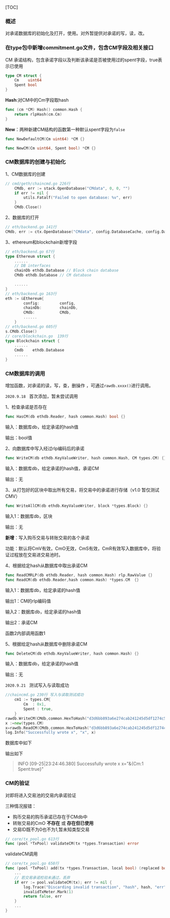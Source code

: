 [TOC]

### 概述

对承诺数据库的初始化及打开，使用。对外暂提供对承诺的写，读，改。

### 在type包中新增commitment.go文件，包含CM字段及相关接口

CM 承诺结构，包含承诺字段以及判断该承诺是否被使用过的spent字段，true表示已使用

```go
type CM struct {
	Cm    uint64
	Spent bool
}
```

**Hash**:对CM中的Cm字段取hash

```go
func (cm *CM) Hash() common.Hash {
	return rlpHash(cm.Cm)
}
```

**New**：两种新建CM结构的函数第一种默认spent字段为`false`

```go
func NewDefaultCM(Cm uint64) *CM {}

func NewCM(Cm uint64, Spent bool) *CM {}
```

### CM数据库的创建与初始化

1、CM数据库的创建

```go
// cmd/geth/chaincmd.go 226行
	CMdb, err := stack.OpenDatabase("CMdata", 0, 0, "")
	if err != nil {
		utils.Fatalf("Failed to open database: %v", err)
	}
	CMdb.Close()
```

2、数据库的打开

```go
// eth/backend.go 141行
CMdb, err := ctx.OpenDatabase("CMdata", config.DatabaseCache, config.DatabaseHandles, "eth/db/CMdata/")
```

3、ethereum和blockchain新增字段

```go
// eth/backend.go 67行
type Ethereum struct {
	......
	// DB interfaces
	chainDb ethdb.Database // Block chain database
	CMdb ethdb.Database // CM database

	......
}
// eth/backend.go 163行
eth := &Ethereum{
		config:         config,
		chainDb:        chainDb,
		CMdb: 			CMdb,
		......
	}
// eth/backend.go 605行
s.CMdb.Close()
// core/blockchain.go  139行
type Blockchain struct {
    ......
    Cmdb	ethdb.Database
    ......
}
```

### CM数据库的调用

增加函数，对承诺的读，写，查，删操作 ，可通过`rawdb.xxxx()`进行调用。

`2020.9.18 ` 首次添加，暂未尝试调用

1、检查承诺是否存在

```go
func HasCM(db ethdb.Reader, hash common.Hash) bool {}
```
输入：数据库db，给定承诺的hash值

输出：bool值

2、向数据库中写入经过rlp编码后的承诺

```go
func WriteCM(db ethdb.KeyValueWriter, hash common.Hash, CM types.CM) {}
```
输入：数据库db，给定承诺的hash值，承诺CM

输出：无

3、从打包好的区块中取出所有交易，将交易中的承诺进行存储（v1.0 暂仅测试CMV）

```go
func WriteAllCM(db ethdb.KeyValueWriter, block *types.Block) {}
```

输入1：数据库db，区块

输出：无

**新增**：写入购币交易与转账交易的各个承诺

功能：默认将CmV有效，CmO无效，CmS有效，CmR有效写入数据库中，将验证过程放在交易进交易池时。

4、根据给定hash从数据库中取出承诺CM

```go
func ReadCMRLP(db ethdb.Reader, hash common.Hash) rlp.RawValue {}
func ReadCM(db ethdb.Reader,hash common.Hash) *types.CM  {}
```
输入1：数据库db，给定承诺的hash值

输出1：CM的rlp编码值

输入2：数据库db，给定承诺的hash值

输出2：承诺CM

函数2内部调用函数1

5、根据给定hash从数据库中删除承诺CM

```go
func DeleteCM(db ethdb.KeyValueWriter, hash common.Hash) {}
```

输入：数据库db，给定承诺的hash值

输出：无



`2020.9.21 ` 测试写入与读取成功

```go
//chaincmd.go 230行 写入与读取测试成功
	cm1 := types.CM{
		Cm  : 0x1,
		Spent : true,
	}
rawdb.WriteCM(CMdb,common.HexToHash("d3d6bb893a6e274cab241245d5df1274c58d664fbb1bfd6e59141c2e0bc5304a"),cm1)
x :=new(types.CM)
x=rawdb.ReadCM(CMdb,common.HexToHash("d3d6bb893a6e274cab241245d5df1274c58d664fbb1bfd6e59141c2e0bc5304a"))
log.Info("Successfully wrote x", "x", x)
```

数据库中如下
> [63d3d6bb893a6e274cab241245d5df1274c58d664fbb1bfd6e59141c2e0bc5304a]:c20101

输出如下

> INFO [09-25|23:24:46.380] Successfully wrote x                     x="&{Cm:1 Spent:true}"



### CM的验证

对即将进入交易池的交易内承诺验证

三种情况报错：

* 购币交易的购币承诺已存在于CMdb中
* 转账交易的CmO **不存在** 或 **存在但已使用**
* 交易ID既不为0也不为1,暂未知类型交易

```go
// core/tx_pool.go 613行
func (pool *TxPool) validateCM(tx *types.Transaction) error 
```

validateCM调用

```go
// core/tx_pool.go 658行
func (pool *TxPool) add(tx *types.Transaction, local bool) (replaced bool, err error)	{
	...
    // 若交易承诺检验未通过，丢弃
	if err := pool.validateCM(tx); err != nil {
		log.Trace("Discarding invalid transaction", "hash", hash, "err", err)
		invalidTxMeter.Mark(1)
		return false, err
	}
    ...
}
```

